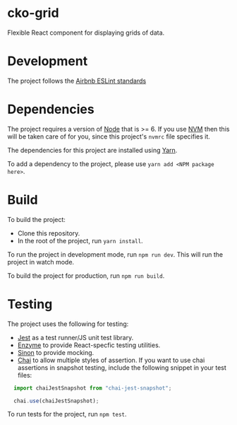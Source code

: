 # cko-grid

Flexible React component for displaying grids of data.

# Development

The project follows the [Airbnb ESLint standards](https://github.com/airbnb/javascript/tree/master/packages/eslint-config-airbnb)

# Dependencies

The project requires a version of [Node](https://nodejs.org/) that is >= 6. If you use [NVM](https://github.com/creationix/nvm) then this will be taken care of for you, since this project's `nvmrc` file specifies it.

The dependencies for this project are installed using [Yarn](https://github.com/yarnpkg/yarn).

To add a dependency to the project, please use `yarn add <NPM package here>`.

# Build

To build the project:

 - Clone this repository.
 - In the root of the project, run `yarn install`.

To run the project in development mode, run `npm run dev`. This will run the project in watch mode.

To build the project for production, run `npm run build`.

# Testing

The project uses the following for testing:

 - [Jest](https://facebook.github.io/jest/) as a test runner/JS unit test library.
 - [Enzyme](https://github.com/airbnb/enzyme) to provide React-specfic testing utilities.
 - [Sinon](http://sinonjs.org/) to provide mocking.
 - [Chai](http://chaijs.com/) to allow multiple styles of assertion. If you want to use chai assertions in snapshot testing, include the following snippet in your test files:
```javascript
  import chaiJestSnapshot from "chai-jest-snapshot";

  chai.use(chaiJestSnapshot);
```

To run tests for the project, run `npm test`.
